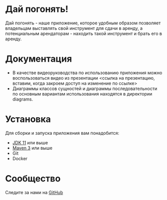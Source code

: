 # Дай погонять!
Дай погонять - наше приложение, которое удобным образом позволяет владельцам выставлять свой инструмент для сдачи в аренду, а потенциальным арендаторам -  находить такой инструмент и брать его в аренду.

# Документация
- В качестве видеоруководства по использованию приложения можно воспользоваться видео из презентации <ссылка на презентацию, вставим, когда закроем доступ на изменение по ссылке>  
- Диаграммы классов сущностей и диаграммы последовательности по основным вариантам использования находятся в директории diagrams.

# Установка  
Для сборки и запуска приложения вам понадобится:
- [JDK 11](https://www.oracle.com/java/technologies/downloads/#java11) или выше
- [Maven 3](https://maven.apache.org/download.cgi) или выше
- Git
- Docker

# Сообщество  
Следите за нами на [GitHub](https://github.com/siporqueno/let-me-rent)
